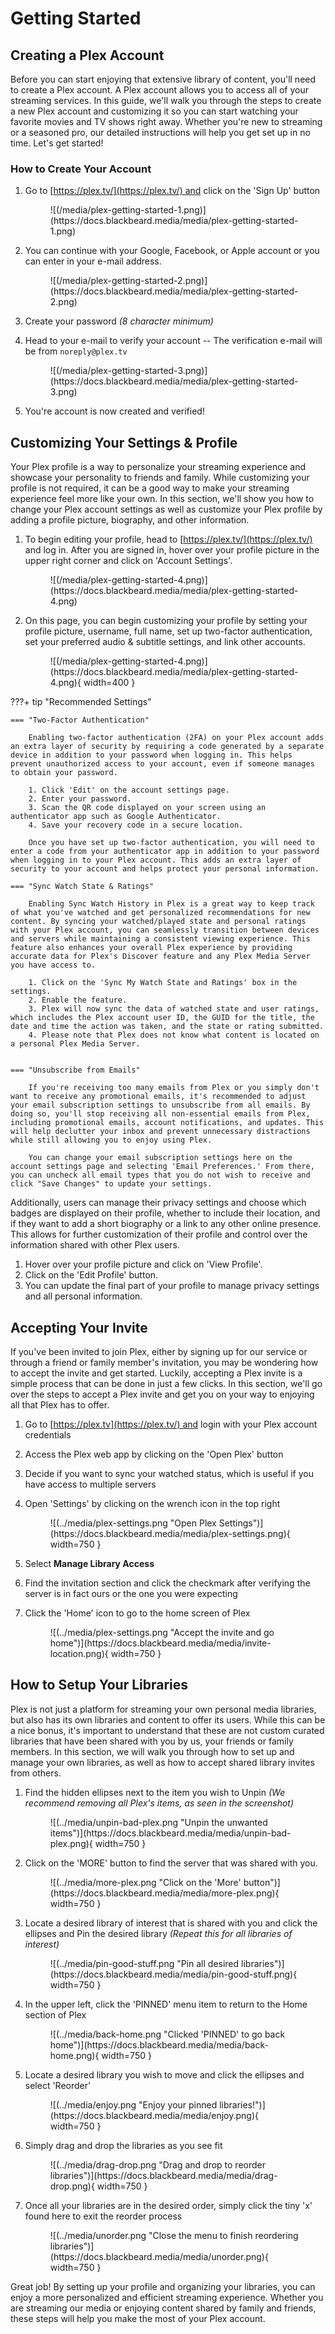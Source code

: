 # Getting Started

## Creating a Plex Account

Before you can start enjoying that extensive library of content, you'll need to create a Plex account. A Plex account allows you to access all of your streaming services. In this guide, we'll walk you through the steps to create a new Plex account and customizing it so you can start watching your favorite movies and TV shows right away. Whether you're new to streaming or a seasoned pro, our detailed instructions will help you get set up in no time. Let's get started!

### How to Create Your Account

1. Go to [https://plex.tv/](https://plex.tv/) and click on the 'Sign Up' button
    
    <figure markdown>
    ![(/media/plex-getting-started-1.png)](https://docs.blackbeard.media/media/plex-getting-started-1.png)
        <figcaption></figcaption>
    </figure>
    
2. You can continue with your Google, Facebook, or Apple account or you can enter in your e-mail address.
    
    <figure markdown>
    ![(/media/plex-getting-started-2.png)](https://docs.blackbeard.media/media/plex-getting-started-2.png)
        <figcaption></figcaption>
    </figure>
    
3. Create your password *(8 character minimum)*
4. Head to your e-mail to verify your account -- The verification e-mail will be from `noreply@plex.tv`
    
    <figure markdown>
    ![(/media/plex-getting-started-3.png)](https://docs.blackbeard.media/media/plex-getting-started-3.png)
        <figcaption></figcaption>
    </figure>
    
5. You're account is now created and verified!

## Customizing Your Settings & Profile

Your Plex profile is a way to personalize your streaming experience and showcase your personality to friends and family. While customizing your profile is not required, it can be a good way to make your streaming experience feel more like your own. In this section, we'll show you how to change your Plex account settings as well as customize your Plex profile by adding a profile picture, biography, and other information.

1. To begin editing your profile, head to [https://plex.tv/](https://plex.tv/) and log in. After you are signed in, hover over your profile picture in the upper right corner and click on 'Account Settings'.
    
    <figure markdown>
    ![(/media/plex-getting-started-4.png)](https://docs.blackbeard.media/media/plex-getting-started-4.png)
        <figcaption></figcaption>
    </figure>
    
2. On this page, you can begin customizing your profile by setting your profile picture, username, full name, set up two-factor authentication, set your preferred audio & subtitle settings, and link other accounts.
    
    <figure markdown>
    ![(/media/plex-getting-started-4.png)](https://docs.blackbeard.media/media/plex-getting-started-4.png){ width=400 }
        <figcaption></figcaption>
    </figure>
    
???+ tip "Recommended Settings"

    === "Two-Factor Authentication"

        Enabling two-factor authentication (2FA) on your Plex account adds an extra layer of security by requiring a code generated by a separate device in addition to your password when logging in. This helps prevent unauthorized access to your account, even if someone manages to obtain your password.
        
        1. Click 'Edit' on the account settings page.
        2. Enter your password.
        3. Scan the QR code displayed on your screen using an authenticator app such as Google Authenticator.
        4. Save your recovery code in a secure location.
        
        Once you have set up two-factor authentication, you will need to enter a code from your authenticator app in addition to your password when logging in to your Plex account. This adds an extra layer of security to your account and helps protect your personal information.
        
    === "Sync Watch State & Ratings"

        Enabling Sync Watch History in Plex is a great way to keep track of what you've watched and get personalized recommendations for new content. By syncing your watched/played state and personal ratings with your Plex account, you can seamlessly transition between devices and servers while maintaining a consistent viewing experience. This feature also enhances your overall Plex experience by providing accurate data for Plex's Discover feature and any Plex Media Server you have access to.
        
        1. Click on the 'Sync My Watch State and Ratings' box in the settings.
        2. Enable the feature.
        3. Plex will now sync the data of watched state and user ratings, which includes the Plex account user ID, the GUID for the title, the date and time the action was taken, and the state or rating submitted.
        4. Please note that Plex does not know what content is located on a personal Plex Media Server.

        
    === "Unsubscribe from Emails"

        If you're receiving too many emails from Plex or you simply don't want to receive any promotional emails, it's recommended to adjust your email subscription settings to unsubscribe from all emails. By doing so, you'll stop receiving all non-essential emails from Plex, including promotional emails, account notifications, and updates. This will help declutter your inbox and prevent unnecessary distractions while still allowing you to enjoy using Plex. 
        
        You can change your email subscription settings here on the account settings page and selecting 'Email Preferences.' From there, you can uncheck all email types that you do not wish to receive and click "Save Changes" to update your settings.

Additionally, users can manage their privacy settings and choose which badges are displayed on their profile, whether to include their location, and if they want to add a short biography or a link to any other online presence. This allows for further customization of their profile and control over the information shared with other Plex users.

1. Hover over your profile picture and click on 'View Profile'.
2. Click on the 'Edit Profile' button.
3. You can update the final part of your profile to manage privacy settings and all personal information.

## Accepting Your Invite

If you've been invited to join Plex, either by signing up for our service or through a friend or family member's invitation, you may be wondering how to accept the invite and get started. Luckily, accepting a Plex invite is a simple process that can be done in just a few clicks. In this section, we'll go over the steps to accept a Plex invite and get you on your way to enjoying all that Plex has to offer.

1. Go to [https://plex.tv](https://plex.tv/) and login with your Plex account credentials
2. Access the Plex web app by clicking on the 'Open Plex' button
3. Decide if you want to sync your watched status, which is useful if you have access to multiple servers
4. Open 'Settings' by clicking on the wrench icon in the top right
    
    <figure markdown>
    ![(../media/plex-settings.png "Open Plex Settings")](https://docs.blackbeard.media/media/plex-settings.png){ width=750 }
    </figure>
    
5. Select **Manage Library Access**
6. Find the invitation section and click the checkmark after verifying the server is in fact ours or the one you were expecting
7. Click the 'Home' icon to go to the home screen of Plex
    
    <figure markdown>
    ![(../media/plex-settings.png "Accept the invite and go home")](https://docs.blackbeard.media/media/invite-location.png){ width=750 }
    </figure>

## How to Setup Your Libraries

Plex is not just a platform for streaming your own personal media libraries, but also has its own libraries and content to offer its users. While this can be a nice bonus, it's important to understand that these are not custom curated libraries that have been shared with you by us, your friends or family members. In this section, we will walk you through how to set up and manage your own libraries, as well as how to accept shared library invites from others.

1. Find the hidden ellipses next to the item you wish to Unpin *(We recommend removing all Plex's items, as seen in the screenshot)*
    
    <figure markdown>
    ![(../media/unpin-bad-plex.png "Unpin the unwanted items")](https://docs.blackbeard.media/media/unpin-bad-plex.png){ width=750 }
        <figcaption></figcaption>
    </figure>
    
2. Click on the 'MORE' button to find the server that was shared with you.
    
    <figure markdown>
    ![(../media/more-plex.png "Click on the 'More' button")](https://docs.blackbeard.media/media/more-plex.png){ width=750 }
        <figcaption></figcaption>
    </figure>
    
3. Locate a desired library of interest that is shared with you and click the ellipses and Pin the desired library *(Repeat this for all libraries of interest)*
    
    <figure markdown>
    ![(../media/pin-good-stuff.png "Pin all desired libraries")](https://docs.blackbeard.media/media/pin-good-stuff.png){ width=750 }
        <figcaption></figcaption>
    </figure>
    
4. In the upper left, click the 'PINNED' menu item to return to the Home section of Plex
    
    <figure markdown>
    ![(../media/back-home.png "Clicked 'PINNED' to go back home")](https://docs.blackbeard.media/media/back-home.png){ width=750 }
        <figcaption></figcaption>
    </figure>
    
5. Locate a desired library you wish to move and click the ellipses and select 'Reorder'
    
    <figure markdown>
    ![(../media/enjoy.png "Enjoy your pinned libraries!")](https://docs.blackbeard.media/media/enjoy.png){ width=750 }
        <figcaption></figcaption>
    </figure>
    
6. Simply drag and drop the libraries as you see fit 
    
    <figure markdown>
    ![(../media/drag-drop.png "Drag and drop to reorder libraries")](https://docs.blackbeard.media/media/drag-drop.png){ width=750 }
        <figcaption></figcaption>
    </figure>
    
7. Once all your libraries are in the desired order, simply click the tiny 'x' found here to exit the reorder process
    
    <figure markdown>
    ![(../media/unorder.png "Close the menu to finish reordering libraries")](https://docs.blackbeard.media/media/unorder.png){ width=750 }
        <figcaption></figcaption>
    </figure>

Great job! By setting up your profile and organizing your libraries, you can enjoy a more personalized and efficient streaming experience. Whether you are streaming our media or enjoying content shared by family and friends, these steps will help you make the most of your Plex account.
